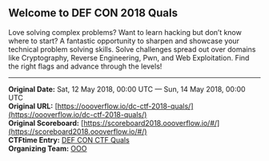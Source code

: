 ## Welcome to DEF CON 2018 Quals

Love solving complex problems? Want to learn hacking but don’t know where to start? A fantastic opportunity to sharpen and showcase your technical problem solving skills. Solve challenges spread out over domains like Cryptography, Reverse Engineering, Pwn, and Web Exploitation. Find the right flags and advance through the levels!

---
**Original Date:** Sat, 12 May 2018, 00:00 UTC — Sun, 14 May 2018, 00:00 UTC<br>
**Original URL:** [https://oooverflow.io/dc-ctf-2018-quals/](https://oooverflow.io/dc-ctf-2018-quals/)<br>
**Original Scoreboard:** [https://scoreboard2018.oooverflow.io/#/](https://scoreboard2018.oooverflow.io/#/)<br>
**CTFtime Entry:** [DEF CON CTF Quals](https://ctftime.org/event/608)<br>
**Organizing Team:** [OOO](https://oooverflow.io)<br>
